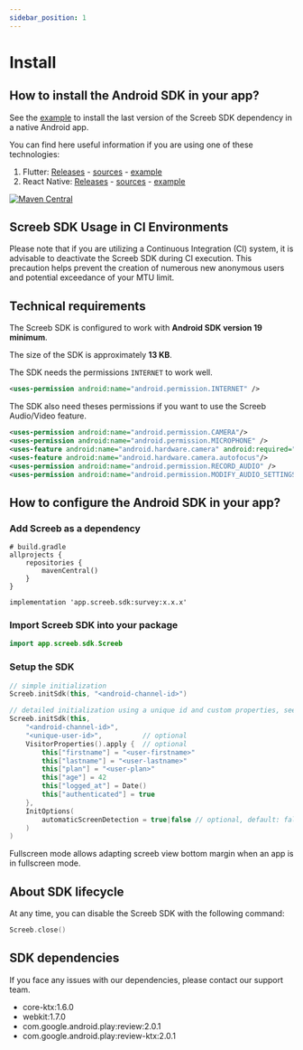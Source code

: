 ```yaml
---
sidebar_position: 1
---
```


# Install

## How to install the Android SDK in your app?

See the [example](https://github.com/ScreebApp/sdk-android-public) to install the last version of the Screeb SDK dependency in a native Android app.

You can find here useful information if you are using one of these technologies:

1. Flutter: [Releases](https://pub.dev/packages/plugin_screeb) - [sources](https://github.com/ScreebApp/flutter-screeb-plugin) - [example](https://github.com/ScreebApp/flutter-screeb-plugin/tree/master/example)
2. React Native: [Releases](https://www.npmjs.com/package/@screeb/react-native) - [sources](https://github.com/ScreebApp/sdk-reactnative) - [example](https://github.com/ScreebApp/sdk-reactnative/tree/master/example)

[![Maven Central](https://img.shields.io/maven-central/v/app.screeb.sdk/survey.svg?label=Maven%20Central)](https://search.maven.org/search?q=g:%22app.screeb.sdk%22%20AND%20a:%22survey%22)

## Screeb SDK Usage in CI Environments

Please note that if you are utilizing a Continuous Integration (CI) system, it is advisable to deactivate the Screeb SDK during CI execution. This precaution helps prevent the creation of numerous new anonymous users and potential exceedance of your MTU limit.

## Technical requirements

The Screeb SDK is configured to work with **Android SDK version 19 minimum**.

The size of the SDK is approximately **13 KB**.

The SDK needs the permissions `INTERNET` to work well.

```xml
<uses-permission android:name="android.permission.INTERNET" />
```

The SDK also need theses permissions if you want to use the Screeb Audio/Video feature.

```xml
<uses-permission android:name="android.permission.CAMERA"/>
<uses-permission android:name="android.permission.MICROPHONE" />
<uses-feature android:name="android.hardware.camera" android:required="true"/>
<uses-feature android:name="android.hardware.camera.autofocus"/>
<uses-permission android:name="android.permission.RECORD_AUDIO" />
<uses-permission android:name="android.permission.MODIFY_AUDIO_SETTINGS" />
```

## How to configure the Android SDK in your app?

### Add Screeb as a dependency

```
# build.gradle
allprojects {
    repositories {
        mavenCentral()
    }
}

implementation 'app.screeb.sdk:survey:x.x.x'
```

### Import Screeb SDK into your package

```kotlin
import app.screeb.sdk.Screeb
```

### Setup the SDK

```kotlin
// simple initialization
Screeb.initSdk(this, "<android-channel-id>")

// detailed initialization using a unique id and custom properties, see Identify visitors section
Screeb.initSdk(this,
    "<android-channel-id>",
    "<unique-user-id>",          // optional
    VisitorProperties().apply {  // optional
        this["firstname"] = "<user-firstname>"
        this["lastname"] = "<user-lastname>"
        this["plan"] = "<user-plan>"
        this["age"] = 42
        this["logged_at"] = Date()
        this["authenticated"] = true
    },
    InitOptions(
        automaticScreenDetection = true|false // optional, default: false
    )
)
```

Fullscreen mode allows adapting screeb view bottom margin when an app is in fullscreen mode.

## About SDK lifecycle

At any time, you can disable the Screeb SDK with the following command:

```kotlin
Screeb.close()
```

## SDK dependencies

If you face any issues with our dependencies, please contact our support team.

- core-ktx:1.6.0
- webkit:1.7.0
- com.google.android.play:review:2.0.1
- com.google.android.play:review-ktx:2.0.1
